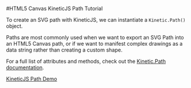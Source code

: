 
#HTML5 Canvas KineticJS Path Tutorial

To create an SVG path with KineticJS, we can instantiate a `Kinetic.Path()` object.

Paths are most commonly used when we want to export an SVG Path into an HTML5 Canvas path, or if we want to manifest complex drawings as a data string rather than creating a custom shape.

For a full list of attributes and methods, check out the [Kinetic.Path documentation](http://lavrton.github.io/KineticJS/api/Kinetic.Path.html).

<a class="jsbin-embed" href="http://jsbin.com/xewana/1/embed?js,output">KineticJS Path Demo</a><script src="http://static.jsbin.com/js/embed.js"></script>